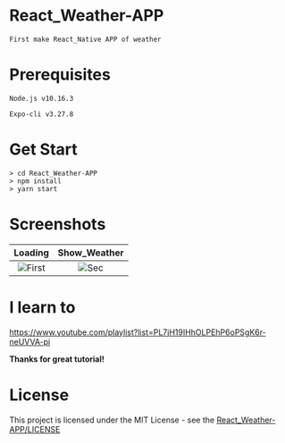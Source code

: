# React_Weather-APP
    First make React_Native APP of weather
# Prerequisites
    Node.js v10.16.3
    
    Expo-cli v3.27.8
# Get Start
    > cd React_Weather-APP
    > npm install
    > yarn start
# Screenshots
| Loading | Show_Weather |
|:-:|:-:|
| ![First](https://user-images.githubusercontent.com/33346331/65568218-eebc1180-df93-11e9-8027-8c69b957711f.jpg) | ![Sec](https://user-images.githubusercontent.com/33346331/65568216-ecf24e00-df93-11e9-8656-9fbf41b0f7f5.jpg) |
# I learn to
https://www.youtube.com/playlist?list=PL7jH19IHhOLPEhP6oPSgK6r-neUVVA-pi

<b>Thanks for great tutorial!</b>
# License
This project is licensed under the MIT License - see the [React_Weather-APP/LICENSE](LICENSE)
